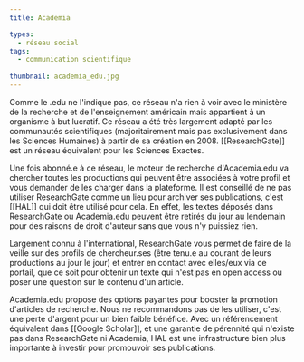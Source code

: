 ```yaml
---
title: Academia

types:
  - réseau social
tags:
  - communication scientifique
  
thumbnail: academia_edu.jpg
---
```


Comme le .edu ne l'indique pas, ce réseau n'a rien à voir avec le ministère de la recherche et de l'enseignement américain mais appartient à un organisme à but lucratif. 
Ce réseau a été très largement adapté par les communautés scientifiques (majoritairement mais pas exclusivement dans les Sciences Humaines) à partir de sa création en 2008. [[ResearchGate]] est un réseau équivalent pour les Sciences Exactes.

Une fois abonné.e à ce réseau, le moteur de recherche d'Academia.edu va chercher toutes les productions qui peuvent être associées à votre profil et vous demander de les charger dans la plateforme. 
Il est conseillé de ne pas utiliser ResearchGate comme un lieu pour archiver ses publications, c'est [[HAL]] qui doit être utilisé pour cela. En effet, les textes déposés dans ResearchGate ou Academia.edu peuvent être retirés du jour au lendemain pour des raisons de droit d'auteur sans que vous n'y puissiez rien. 

Largement connu à l'international, ResearchGate vous permet de faire de la veille sur des profils de chercheur.ses (être tenu.e au courant de leurs productions au jour le jour) et entrer en contact avec elles/eux via ce portail, que ce soit pour obtenir un texte qui n'est pas en open access ou poser une question sur le contenu d'un article. 

Academia.edu propose des options payantes pour booster la promotion d'articles de recherche. Nous ne recommandons pas de les utiliser, c'est une perte d'argent pour un bien faible bénéfice. 
Avec un référencement équivalent dans [[Google Scholar]], et une garantie de pérennité qui n'existe pas dans ResearchGate ni Academia, HAL est une infrastructure bien plus importante à investir pour promouvoir ses publications. 
